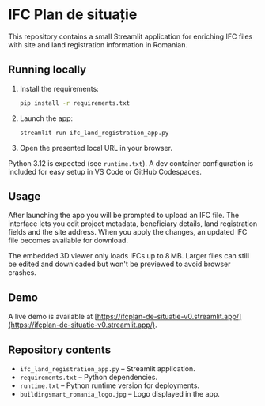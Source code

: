 # IFC Plan de situație

This repository contains a small Streamlit application for enriching IFC files with site and land registration information in Romanian.

## Running locally

1. Install the requirements:
   ```bash
   pip install -r requirements.txt
   ```
2. Launch the app:
   ```bash
   streamlit run ifc_land_registration_app.py
   ```
3. Open the presented local URL in your browser.

Python 3.12 is expected (see `runtime.txt`). A dev container configuration is included for easy setup in VS Code or GitHub Codespaces.

## Usage

After launching the app you will be prompted to upload an IFC file. The interface lets you edit project metadata, beneficiary details, land registration fields and the site address. When you apply the changes, an updated IFC file becomes available for download.

The embedded 3D viewer only loads IFCs up to 8 MB. Larger files can still be edited and downloaded but won't be previewed to avoid browser crashes.

## Demo

A live demo is available at [https://ifcplan-de-situatie-v0.streamlit.app/](https://ifcplan-de-situatie-v0.streamlit.app/).

## Repository contents

- `ifc_land_registration_app.py` – Streamlit application.
- `requirements.txt` – Python dependencies.
- `runtime.txt` – Python runtime version for deployments.
- `buildingsmart_romania_logo.jpg` – Logo displayed in the app.

